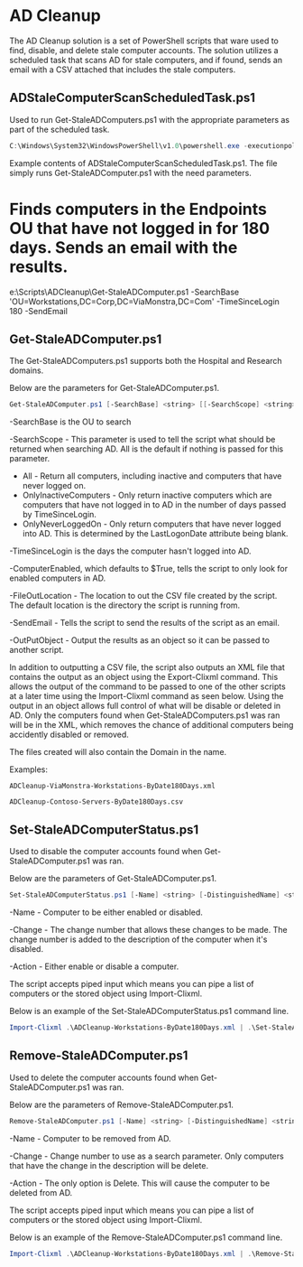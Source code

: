 # AD Cleanup

The AD Cleanup solution is a set of PowerShell scripts that ware used to find, disable, and delete stale computer accounts.
The solution utilizes a scheduled task that scans AD for stale computers, and if found, sends an email with a CSV attached that includes the stale computers.

## ADStaleComputerScanScheduledTask.ps1
Used to run Get-StaleADComputers.ps1 with the appropriate parameters as part of the scheduled task.

```powershell
C:\Windows\System32\WindowsPowerShell\v1.0\powershell.exe -executionpolicy bypass -noninteractive -File "E:\Scripts\ADCleanup\ADStaleComputerScanScheduledTask.ps1"
```

Example contents of ADStaleComputerScanScheduledTask.ps1. The file simply runs Get-StaleADComputer.ps1 with the need parameters.

# Finds computers in the Endpoints OU that have not logged in for 180 days. Sends an email with the results.
e:\Scripts\ADCleanup\Get-StaleADComputer.ps1 -SearchBase 'OU=Workstations,DC=Corp,DC=ViaMonstra,DC=Com' -TimeSinceLogin 180 -SendEmail

## Get-StaleADComputer.ps1
The Get-StaleADComputers.ps1 supports both the Hospital and Research domains.

Below are the parameters for Get-StaleADComputer.ps1.

```powershell
Get-StaleADComputer.ps1 [-SearchBase] <string> [[-SearchScope] <string>] [[-TimeSinceLogin] <string>] [[-ComputerEnabled] <bool>] [[-FileOutLocation] <string>] [-SendEmail] [-OutPutObject] [<CommonParameters>]
```
-SearchBase is the OU to search

-SearchScope - This parameter is used to tell the script what should be returned when searching AD. All is the default if nothing is passed for this parameter.
- All - Return all computers, including inactive and computers that have never logged on.
- OnlyInactiveComputers - Only return inactive computers which are computers that have not logged in to AD in the number of days passed by TimeSinceLogin. 
- OnlyNeverLoggedOn - Only return computers that have never logged into AD. This is determined by the LastLogonDate attribute being blank.

-TimeSinceLogin is the days the computer hasn't logged into AD.

-ComputerEnabled, which defaults to $True, tells the script to only look for enabled computers in AD.

-FileOutLocation - The location to out the CSV file created by the script. The default location is the directory the script is running from.

-SendEmail - Tells the script to send the results of the script as an email.

-OutPutObject - Output the results as an object so it can be passed to another script.

In addition to outputting a CSV file, the script also outputs an XML file that contains the output as an object using the Export-Clixml command. This allows the output of the command to be passed to one of the other scripts at a later time using the Import-Clixml command as seen below. Using the output in an object allows full control of what will be disable or deleted in AD. Only the computers found when Get-StaleADComputers.ps1 was ran will be in the XML, which removes the chance of additional computers being accidently disabled or removed.

The files created will also contain the Domain in the name.

Examples:

`ADCleanup-ViaMonstra-Workstations-ByDate180Days.xml`
 
`ADCleanup-Contoso-Servers-ByDate180Days.csv`

## Set-StaleADComputerStatus.ps1
Used to disable the computer accounts found when Get-StaleADComputer.ps1 was ran.

Below are the parameters of Get-StaleADComputer.ps1.

```powershell
Set-StaleADComputerStatus.ps1 [-Name] <string> [-DistinguishedName] <string> [[-Change] <string>] [[-Action] <string>] [-WhatIf] [-Confirm] [<CommonParameters>]
```
-Name - Computer to be either enabled or disabled.

-Change - The change number that allows these changes to be made. The change number is added to the description of the computer when it's disabled.

-Action - Either enable or disable a computer.

The script accepts piped input which means you can pipe a list of computers or the stored object using Import-Clixml.

Below is an example of the Set-StaleADComputerStatus.ps1 command line.

```powershell
Import-Clixml .\ADCleanup-Workstations-ByDate180Days.xml | .\Set-StaleADComputerStatus.ps1 -Change CHG00012345 -Action Disable
```

## Remove-StaleADComputer.ps1 
Used to delete the computer accounts found when Get-StaleADComputer.ps1 was ran.

Below are the parameters of Remove-StaleADComputer.ps1.

```powershell
Remove-StaleADComputer.ps1 [-Name] <string> [-DistinguishedName] <string> [-Change] <string> [[-Action] <string>] [-WhatIf] [-Confirm] [<CommonParameters>]
```

-Name - Computer to be removed from AD.

-Change - Change number to use as a search parameter. Only computers that have the change in the description will be delete.

-Action - The only option is Delete. This will cause the computer to be deleted from AD.

The script accepts piped input which means you can pipe a list of computers or the stored object using Import-Clixml.

Below is an example of the Remove-StaleADComputer.ps1 command line.

```powershell
Import-Clixml .\ADCleanup-Workstations-ByDate180Days.xml | .\Remove-StaleADComputer.ps1 -Change CHG00012345 -Action Delete
```